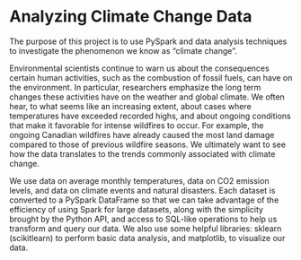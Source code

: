 # Analyzing Climate Change Data

The purpose of this project is to use PySpark and data analysis techniques to investigate the phenomenon we know as “climate change”.

Environmental scientists continue to warn us about the consequences certain human activities, such as the combustion of fossil fuels, can have on the environment. In particular, researchers emphasize the long term changes these activities have on the weather and global climate. We often hear, to what seems like an increasing extent, about cases where temperatures have exceeded recorded highs, and about ongoing conditions that make it favorable for intense wildfires to occur. For example, the ongoing Canadian wildfires have already caused the most land damage compared to those of previous wildfire seasons. We ultimately want to see how the data translates to the trends commonly associated with climate change.

We use data on average monthly temperatures, data on CO2 emission levels, and data on climate events and natural disasters. Each dataset is converted to a PySpark DataFrame so that we can take advantage of the efficiency of using Spark for large datasets, along with the simplicity brought by the Python API, and access to SQL-like operations to help us transform and query our data. We also use some helpful libraries: sklearn (scikitlearn) to perform basic data analysis, and matplotlib, to visualize our data.

